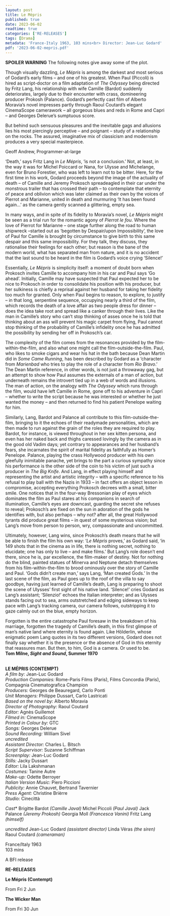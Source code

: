 ```yaml
---
layout: post
title: Le Mépris
published: true
date: 2023-06-02
readtime: true
categories: ['RE-RELEASES']
tags: [Drama]
metadata: 'France-Italy 1963, 103 mins<br> Director: Jean-Luc Godard'
pdf: '2023-06-02-mepris.pdf'
---
```


**SPOILER WARNING** The following notes give away some of the plot.

Though visually dazzling, _Le Mépris_ is among the darkest and most serious of Godard’s early films – and one of his greatest. When Paul (Piccoli) is hired as script-doctor on a film adaptation of _The Odyssey_ being directed by Fritz Lang, his relationship with wife Camille (Bardot) suddenly deteriorates, largely due to their encounter with crass, domineering producer Prokosh (Palance). Godard’s perfectly cast film of Alberto Moravia’s novel impresses partly through Raoul Coutard’s elegant CinemaScope camerawork – all gorgeous blues and reds in Rome and Capri – and Georges Delerue’s sumptuous score.

But behind such sensuous pleasures and the inevitable gags and allusions lies his most piercingly perceptive – and poignant – study of a relationship on the rocks. The assured, imaginative mix of classicism and modernism produces a very special masterpiece.

Geoff Andrew, Programmer-at-large

‘Death,’ says Fritz Lang in _Le Mépris_, ‘is not a conclusion.’ Not, at least, in the way it was for Michel Poiccard or Nana, for Ulysse and Michelange, even for Bruno Forestier, who was left to learn not to be bitter. Here, for the first time in his work, Godard proceeds beyond the image of the actuality of death – of Camille and Jeremy Prokosch spreadeagled in their car under the monstrous trailer that has crossed their path – to contemplate that eternity of peace and oblivion which was later claimed as their own by the voices of Pierrot and Marianne, united in death and murmuring ‘It has been found again...’ as the camera gently scanned a glittering, empty sea.

In many ways, and in spite of its fidelity to Moravia’s novel, _Le_ _Mépris_ might be seen as a trial run for the romantic agony of _Pierrot le fou_. Where the love of Pierrot for Marianne – one stage further along the road to human shipwreck –started out as ‘begotten by Despair/upon Impossibility’, the love of Paul for Camille is brought by circumstance to give birth to this same despair and this same impossibility. For they talk, they discuss, they rationalise their feelings for each other; but reason is the bane of the modern world, what has separated man from nature, and it is no accident that the last sound to be heard in the film is Godard’s voice crying ‘Silence!’

Essentially, _Le_ _Mépris_  is simplicity itself: a moment of doubt born when Prokosch invites Camille to accompany him in his car and Paul says ‘Go ahead’. Initially, Camille may have suspected that Paul expected her to be nice to Prokosch in order to consolidate his position with his producer, but her sulkiness is chiefly a reprisal against her husband for taking her fidelity too much for granted. Only when Paul begins to reason, to explore, to justify – in that long, serpentine sequence, occupying nearly a third of the film, which records the death of a love affair as two people dress for dinner – does the idea take root and spread like a canker through their lives. Like the man in Camille’s story who can’t stop thinking of asses once he is told that thinking about an ass will prevent his magic carpet from flying, Paul cannot stop thinking of the probability of Camille’s infidelity once he has admitted the possibility by sending her off in Prokosch’s car.

The complexity of the film comes from the resonances provided by the film-within-the-film, and also what one might call the film-outside-the-film. Paul, who likes to smoke cigars and wear his hat in the bath because Dean Martin did in _Some Came Running_, has been described by Godard as a ‘character from _Marienbad_ who tries to play the role of a character from _Rio Bravo_.’ The Dean Martin reference, in other words, is not just a throwaway gag, but an attempt to show how Paul assumes the externals of a man of action, but underneath remains the introvert tied up in a web of words and illusions. The man of action, on the analogy with _The Odyssey_ which runs through the film, would have left Camille in Rome, gone off to his adventure in Capri – whether to write the script because he was interested or whether he just wanted the money – and then returned to find his patient Penelope waiting for him.

Similarly, Lang, Bardot and Palance all contribute to this film-outside-the-film, bringing to it the echoes of their readymade personalities, which are then made to run against the grain of the roles they are required to play. Bardot, for instance, is viewed throughout in her sex kitten persona, and even has her naked back and thighs caressed lovingly by the camera as in the good old Vadim days; yet contrary to appearances and her husband’s fears, she incarnates the spirit of marital fidelity as faithfully as Homer’s Penelope. Palance, playing the crass Hollywood producer with his own gleefully inimitable panache, yet brings to the part a curious sympathy since his performance is the other side of the coin to his victim of just such a producer in _The Big Knife_. And Lang, in effect playing himself and representing the artist and artistic integrity – with a specific reference to his refusal to play ball with the Nazis in 1933 – in fact offers an object lesson in compromise, accepting everything Prokosch decrees with a small, bitter smile. One notices that in the four-way Bressonian play of eyes which dominates the film as Paul stares at his companions in search of illumination, Camille’s eyes are downcast, guarding the secret she refuses to reveal; Prokosch’s are fixed on the sun in adoration of the gods he identifies with, but also perhaps – why not? after all, the great Hollywood tyrants did produce great films – in quest of some mysterious vision; but Lang’s move from person to person, wry, compassionate and uncommitted.

Ultimately, however, Lang wins, since Prokosch’s death means that he will be able to finish the film his own way: ‘_Le_ _Mépris_  proves,’ as Godard said, ‘in 149 shots that in the cinema as in life, there is nothing secret, nothing to elucidate; one has only to live – and make films.’ But Lang’s role doesn’t end there, since he is, par excellence, the film-maker of destiny. Not for nothing do the blind, painted statues of Minerva and Neptune detach themselves from his film-within-the-film to brood ominously over the story of Camille and Paul. ‘Gods didn’t create man,’ says Lang, ‘Man created Gods.’ In the last scene of the film, as Paul goes up to the roof of the villa to say goodbye, having just learned of Camille’s death, Lang is preparing to shoot the scene of Ulysses’ first sight of his native land. ‘Silence!’ cries Godard as Lang’s assistant; ‘Silenzio!’ echoes the Italian interpreter; and as Ulysses stands facing out to sea, arms outstretched and edging sideways to keep pace with Lang’s tracking camera, our camera follows, outstripping it to gaze calmly out on the blue, empty horizon.

Forgotten is the entire catastrophe Paul foresaw in the breakdown of his marriage, forgotten the tragedy of Camille’s death, in this first glimpse of man’s native land where eternity is found again. Like Hölderlin, whose enigmatic poem Lang quotes in its two different versions, Godard does not finally say whether it is the presence or the absence of God in this eternity that reassures man. But then, to him, God is a camera. Or used to be.  
**Tom Milne, _Sight and Sound_, Summer 1970**  
<br>

**LE MÉPRIS (CONTEMPT)**  
_A film by:_ Jean-Luc Godard  
_Production Companies:_ Rome-Paris Films (Paris), Films Concordia (Paris),
Compagnia Cinematografica Champion  
_Producers:_ Georges de Beauregard, Carlo Ponti  
_Unit Managers:_ Philippe Dussart, Carlo Lastricati  
_Based on the novel by:_ Alberto Moravia  
_Director of Photography:_ Raoul Coutard  
_Editor:_ Agnès Guillemot  
_Filmed in:_ CinemaScope  
_Printed in Colour by:_ GTC  
_Songs:_ Georges Delerue  
_Sound Recording:_ William Sivel  
_uncredited_  
_Assistant Director:_ Charles L. Bitsch  
_Script Supervisor:_ Suzanne Schiffman  
_Screenplay:_ Jean-Luc Godard  
_Stills:_ Jacky Dussart  
_Editor:_ Lila Lakshmanan  
_Costumes:_ Tanine Autre  
_Make-up:_ Odette Berroyer  
_Italian Version Music:_ Piero Piccioni  
_Publicity:_ Annie Chauvet, Bertrand Tavernier  
_Press Agent:_ Christine Brièrre  
_Studio:_ Cinecittà  

*Cast**
Brigitte Bardot _(Camille Javal)_
Michel Piccoli _(Paul Javal)_
Jack Palance _(Jeremy Prokosh)_
Georgia Moll _(Francesca Vanini)_
Fritz Lang _(himself)_

_uncredited_
Jean-Luc Godard _(assistant director)_
Linda Véras _(the siren)_
Raoul Coutard _(cameraman)_

France/Italy 1963  
103 mins  

A BFI release  


**RE-RELEASES**

**Le Mépris (Contempt)**

From Fri 2 Jun

**The Wicker Man**

From Fri 30 Jun
<!--stackedit_data:
eyJoaXN0b3J5IjpbLTM3NjYzNjM4Nl19
-->